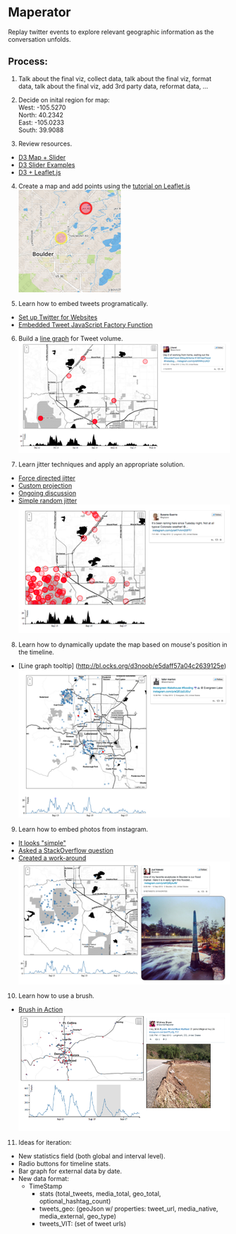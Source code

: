 # Maperator
Replay twitter events to explore relevant geographic information as the conversation unfolds.    

## Process:
1. Talk about the final viz, collect data, talk about the final viz, format  
data, talk about the final viz, add 3rd party data, reformat data, ...  

2. Decide on inital region for map:  
West: -105.5270  
North: 40.2342  
East: -105.0233  
South: 39.9088  

3. Review resources.  
  - [D3 Map + Slider](http://tipstrategies.com/geography-of-jobs/)  
  - [D3 Slider Examples](http://thematicmapping.org/playground/d3/d3.slider/)  
  - [D3 + Leaflet.js](http://bl.ocks.org/milkbread/5885443)

4. Create a map and add points using the [tutorial on Leaflet.js](http://leafletjs.com/examples/quick-start.html)  
![](https://raw.githubusercontent.com/blehman/maperator/master/imgs/mapPoints.png)

5. Learn how to embed tweets programatically. 
  - [Set up Twitter for Websites](https://dev.twitter.com/web/javascript/loading)
  - [Embedded Tweet JavaScript Factory Function](https://dev.twitter.com/web/embedded-tweets/javascript-create)

6. Build a [line graph](http://bl.ocks.org/mbostock/3883245) for Tweet volume.  
![](https://raw.githubusercontent.com/blehman/maperator/master/imgs/timelineEmbed.png)

7. Learn jitter techniques and apply an appropriate solution.
 - [Force directed jitter](http://bl.ocks.org/rpgove/10603627) 
 - [Custom projection](https://gist.github.com/mbostock/5663666)
 - [Ongoing discussion](http://stackoverflow.com/questions/27241216/jittering-geo-paths-using-d3-js)
 - [Simple random jitter](https://github.com/blehman/maperator/blob/master/js/viz4.js#L31)
![](https://raw.githubusercontent.com/blehman/maperator/master/imgs/jitter.png)

8. Learn how to dynamically update the map based on mouse's position in
   the timeline.
 - [Line graph tooltip] (http://bl.ocks.org/d3noob/e5daff57a04c2639125e)  
![](https://raw.githubusercontent.com/blehman/maperator/master/imgs/dynamicUpdating.png)

9. Learn how to embed photos from instagram.
 - [It looks "simple"](https://instagram.com/developer/embedding/#)
 - [Asked a StackOverflow question](http://stackoverflow.com/questions/29133104/using-instagrams-oembed-with-d3#question)
 - [Created a work-around](http://stackoverflow.com/questions/29133104/using-instagrams-oembed-with-d3#answer-29139135)
![](https://raw.githubusercontent.com/blehman/maperator/master/imgs/instagram.png)

10. Learn how to use a brush.
 - [Brush in Action](http://bl.ocks.org/mbostock/1667367)
![](https://raw.githubusercontent.com/blehman/maperator/master/imgs/brush.png)

11. Ideas for iteration:
 - New statistics field (both global and interval level).
 - Radio buttons for timeline stats.
 - Bar graph for external data by date.
 - New data format:  
    - TimeStamp
        - stats (total_tweets, media_total, geo_total, optional_hashtag_count)
        - tweets_geo: (geoJson w/ properties: tweet_url, media_native, media_external, geo_type)
        - tweets_VIT: (set of tweet urls)
    

